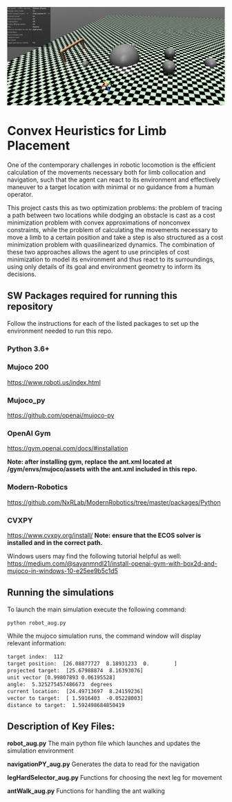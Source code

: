 ![Ant Agent](https://github.com/PoloContreras/LegPlanningProject/blob/master/Ant_Moving_To_Target.jpg)

# Convex Heuristics for Limb Placement
One of the contemporary challenges in robotic locomotion is the efficient calculation of the movements necessary both for limb collocation and navigation, such that the agent can react to its environment and effectively maneuver to a target location with minimal or no guidance from a human operator. 

This project casts this as two optimization problems: the problem of tracing a path between two locations while dodging an obstacle is cast as a cost minimization problem with convex approximations of nonconvex constraints, while the problem of calculating the movements necessary to move a limb to a certain position and take a step is also structured as a cost minimization problem with quasilinearized dynamics. The combination of these two approaches allows the agent to use principles of cost minimization to model its environment and thus react to its surroundings, using only details of its goal and environment geometry to inform its decisions.

## SW Packages required for running this repository
Follow the instructions for each of the listed packages to set up the environment needed to run this repo.

### Python 3.6+

### Mujoco 200
https://www.roboti.us/index.html

### Mujoco_py
https://github.com/openai/mujoco-py

### OpenAI Gym
https://gym.openai.com/docs/#installation

**Note: after installing gym, replace the ant.xml located at <Your-Path>/gym/envs/mujoco/assets with the ant.xml included in this repo.**

### Modern-Robotics
https://github.com/NxRLab/ModernRobotics/tree/master/packages/Python

### CVXPY
https://www.cvxpy.org/install/
**Note: ensure that the ECOS solver is installed and in the correct path.**

Windows users may find the following tutorial helpful as well:
https://medium.com/@sayanmndl21/install-openai-gym-with-box2d-and-mujoco-in-windows-10-e25ee9b5c1d5

## Running the simulations

To launch the main simulation execute the following command:
```
python robot_aug.py
```
While the mujoco simulation runs, the command window will display relevant information:
```
target index:  112
target position:  [26.08877727  8.18931233  0.        ]
projected target:  [25.67988874  8.16393076]
unit vector [0.99807893 0.06195528]
angle:  5.325275457486673  degrees
current location:  [24.49713697  8.24159236]
vector to target:  [ 1.5916403  -0.05228003]
distance to target:  1.592498684850419
```

## Description of Key Files:
**robot_aug.py**
The main python file which launches and updates the simulation environment

**navigationPY_aug.py**
Generates the data to read for the navigation

**legHardSelector_aug.py**
Functions for choosing the next leg for movement

**antWalk_aug.py**
Functions for handling the ant walking


